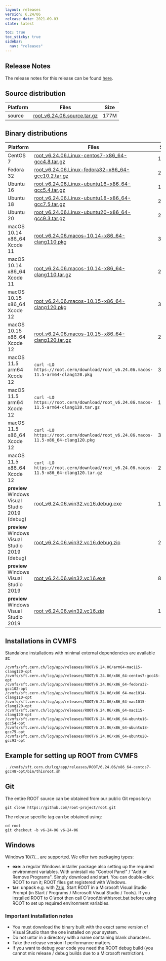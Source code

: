 ```yaml
---
layout: releases
version: 6.24/06
release_date: 2021-09-03
state: latest

toc: true
toc_sticky: true
sidebar:
  nav: "releases"
---
```



## Release Notes

The release notes for this release can be found [here](https://root.cern/doc/v624/release-notes.html#release-6.2406).

## Source distribution

| Platform       | Files | Size |
|-----------|-------|-----|
| source | [root_v6.24.06.source.tar.gz](https://root.cern/download/root_v6.24.06.source.tar.gz) | 177M |


## Binary distributions

| Platform       | Files | Size |
|-----------|-------|-----|
| CentOS 7 | [root_v6.24.06.Linux-centos7-x86_64-gcc4.8.tar.gz](https://root.cern/download/root_v6.24.06.Linux-centos7-x86_64-gcc4.8.tar.gz) | 183M |
| Fedora 32 | [root_v6.24.06.Linux-fedora32-x86_64-gcc10.2.tar.gz](https://root.cern/download/root_v6.24.06.Linux-fedora32-x86_64-gcc10.2.tar.gz) | 265M |
| Ubuntu 16 | [root_v6.24.06.Linux-ubuntu16-x86_64-gcc5.4.tar.gz](https://root.cern/download/root_v6.24.06.Linux-ubuntu16-x86_64-gcc5.4.tar.gz) | 196M |
| Ubuntu 18 | [root_v6.24.06.Linux-ubuntu18-x86_64-gcc7.5.tar.gz](https://root.cern/download/root_v6.24.06.Linux-ubuntu18-x86_64-gcc7.5.tar.gz) | 256M |
| Ubuntu 20 | [root_v6.24.06.Linux-ubuntu20-x86_64-gcc9.3.tar.gz](https://root.cern/download/root_v6.24.06.Linux-ubuntu20-x86_64-gcc9.3.tar.gz) | 254M |
| macOS 10.14 x86_64 Xcode 11 | [root_v6.24.06.macos-10.14-x86_64-clang110.pkg](https://root.cern/download/root_v6.24.06.macos-10.14-x86_64-clang110.pkg) | 326M |
| macOS 10.14 x86_64 Xcode 11 | [root_v6.24.06.macos-10.14-x86_64-clang110.tar.gz](https://root.cern/download/root_v6.24.06.macos-10.14-x86_64-clang110.tar.gz) | 210M |
| macOS 10.15 x86_64 Xcode 12 | [root_v6.24.06.macos-10.15-x86_64-clang120.pkg](https://root.cern/download/root_v6.24.06.macos-10.15-x86_64-clang120.pkg) | 320M |
| macOS 10.15 x86_64 Xcode 12 | [root_v6.24.06.macos-10.15-x86_64-clang120.tar.gz](https://root.cern/download/root_v6.24.06.macos-10.15-x86_64-clang120.tar.gz) | 207M |
| macOS 11.5 arm64 Xcode 12 | `curl -LO https://root.cern/download/root_v6.24.06.macos-11.5-arm64-clang120.pkg` | 303M |
| macOS 11.5 arm64 Xcode 12 | `curl -LO https://root.cern/download/root_v6.24.06.macos-11.5-arm64-clang120.tar.gz` | 194M |
| macOS 11.5 x86_64 Xcode 12 | `curl -LO https://root.cern/download/root_v6.24.06.macos-11.5-x86_64-clang120.pkg` | 318M |
| macOS 11.5 x86_64 Xcode 12 | `curl -LO https://root.cern/download/root_v6.24.06.macos-11.5-x86_64-clang120.tar.gz` | 206M |
| **preview** Windows Visual Studio 2019 (debug) | [root_v6.24.06.win32.vc16.debug.exe](https://root.cern/download/root_v6.24.06.win32.vc16.debug.exe) | 160M |
| **preview** Windows Visual Studio 2019 (debug) | [root_v6.24.06.win32.vc16.debug.zip](https://root.cern/download/root_v6.24.06.win32.vc16.debug.zip) | 235M |
| **preview** Windows Visual Studio 2019 | [root_v6.24.06.win32.vc16.exe](https://root.cern/download/root_v6.24.06.win32.vc16.exe) |  86M |
| **preview** Windows Visual Studio 2019 | [root_v6.24.06.win32.vc16.zip](https://root.cern/download/root_v6.24.06.win32.vc16.zip) | 116M |

## Installations in CVMFS

Standalone installations with minimal external dependencies are available at:
~~~
/cvmfs/sft.cern.ch/lcg/app/releases/ROOT/6.24.06/arm64-mac115-clang120-opt
/cvmfs/sft.cern.ch/lcg/app/releases/ROOT/6.24.06/x86_64-centos7-gcc48-opt
/cvmfs/sft.cern.ch/lcg/app/releases/ROOT/6.24.06/x86_64-fedora32-gcc102-opt
/cvmfs/sft.cern.ch/lcg/app/releases/ROOT/6.24.06/x86_64-mac1014-clang110-opt
/cvmfs/sft.cern.ch/lcg/app/releases/ROOT/6.24.06/x86_64-mac1015-clang120-opt
/cvmfs/sft.cern.ch/lcg/app/releases/ROOT/6.24.06/x86_64-mac115-clang120-opt
/cvmfs/sft.cern.ch/lcg/app/releases/ROOT/6.24.06/x86_64-ubuntu16-gcc54-opt
/cvmfs/sft.cern.ch/lcg/app/releases/ROOT/6.24.06/x86_64-ubuntu18-gcc75-opt
/cvmfs/sft.cern.ch/lcg/app/releases/ROOT/6.24.06/x86_64-ubuntu20-gcc93-opt
~~~


## Example for setting up ROOT from CVMFS

~~~
. /cvmfs/sft.cern.ch/lcg/app/releases/ROOT/6.24.06/x86_64-centos7-gcc48-opt/bin/thisroot.sh
~~~

## Git

The entire ROOT source can be obtained from our public Git repository:

~~~
git clone https://github.com/root-project/root.git
~~~
The release specific tag can be obtained using:
~~~
cd root
git checkout -b v6-24-06 v6-24-06
~~~


## Windows

Windows 10/7/... are supported. We offer two packaging types:

 * **exe**: a regular Windows installer package also setting up the required environment variables. With uninstall via "Control Panel" / "Add or Remove Programs". Simply download and start. You can double-click ROOT to run it; ROOT files get registered with Windows.
 * **tar**: unpack e.g. with [7zip](https://www.7-zip.org). Start ROOT in a Microsoft Visual Studio Prompt (in Start / Programs / Microsoft Visual Studio / Tools). If you installed ROOT to C:\root then call C:\root\bin\thisroot.bat before using ROOT to set up required environment variables.

### Important installation notes

 * You must download the binary built with the exact same version of Visual Studio than the one installed on your system.
 * Do not untar in a directory with a name containing blank characters.
 * Take the release version if performance matters.
 * If you want to debug your code you need the ROOT debug build (you cannot mix release / debug builds due to a Microsoft restriction).
